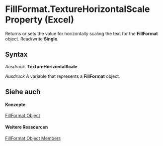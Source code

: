 
# FillFormat.TextureHorizontalScale Property (Excel)

Returns or sets the value for horizontally scaling the text for the  **FillFormat** object. Read/write **Single**.


## Syntax

 _Ausdruck_. **TextureHorizontalScale**

 _Ausdruck_ A variable that represents a **FillFormat** object.


## Siehe auch


#### Konzepte


[FillFormat Object](b602e09e-97ab-bfbe-1796-bc44ebb7dc28.md)
#### Weitere Ressourcen


[FillFormat Object Members](http://msdn.microsoft.com/library/da1a1680-4b9d-c6fb-6562-bf1ec9f57921%28Office.15%29.aspx)